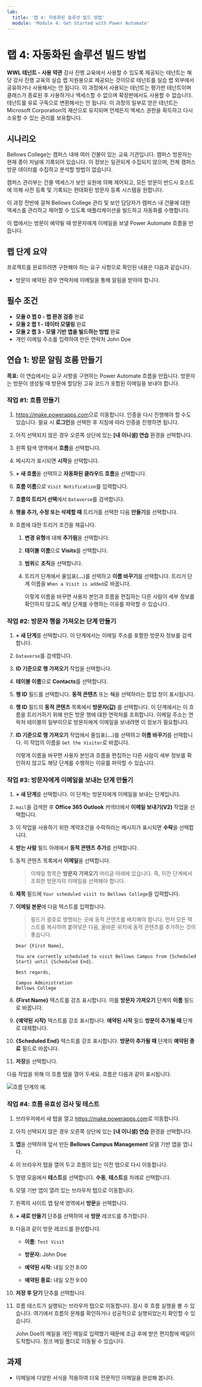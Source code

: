 ```yaml
---
lab:
  title: '랩 4: 자동화된 솔루션 빌드 방법'
  module: 'Module 4: Get Started with Power Automate'
---
```


# 랩 4: 자동화된 솔루션 빌드 방법

**WWL 테넌트 - 사용 약관** 강사 진행 교육에서 사용할 수 있도록 제공되는 테넌트는 해당 강사 진행 교육의 실습 랩 지원용으로 제공되는 것이므로 테넌트를 실습 랩 외부에서 공유하거나 사용해서는 안 됩니다. 이 과정에서 사용되는 테넌트는 평가판 테넌트이며 클래스가 종료된 후 사용하거나 액세스할 수 없으며 확장판에서도 사용할 수 없습니다. 테넌트를 유료 구독으로 변환해서는 안 됩니다. 이 과정의 일부로 얻은 테넌트는 Microsoft Corporation의 재산으로 유지되며 언제든지 액세스 권한을 획득하고 다시 소유할 수 있는 권리를 보유합니다. 

## 시나리오

Bellows College는 캠퍼스 내에 여러 건물이 있는 교육 기관입니다. 캠퍼스 방문자는 현재 종이 저널에 기록되어 있습니다. 이 정보는 일관되게 수집되지 않으며, 전체 캠퍼스 방문 데이터를 수집하고 분석할 방법이 없습니다.

캠퍼스 관리부는 건물 액세스가 보안 요원에 의해 제어되고, 모든 방문이 반드시 호스트에 의해 사전 등록 및 기록되는 현대화된 방문자 등록 시스템을 원합니다.

이 과정 전반에 걸쳐 Bellows College 관리 및 보안 담당자가 캠퍼스 내 건물에 대한 액세스를 관리하고 제어할 수 있도록 애플리케이션을 빌드하고 자동화를 수행합니다.

이 랩에서는 방문이 예약될 때 방문자에게 이메일을 보낼 Power Automate 흐름을 만듭니다.

## 랩 단계 요약

프로젝트를 완료하려면 구현해야 하는 요구 사항으로 확인된 내용은 다음과 같습니다.

- 방문이 예약된 경우 연락처에 이메일을 통해 알림을 받아야 합니다.

## 필수 조건

- **모듈 0 랩 0 - 랩 환경 검증** 완료
- **모듈 2 랩 1 - 데이터 모델링** 완료
- **모듈 2 랩 3 - 모델 기반 앱을 빌드하는 방법** 완료
- 개인 이메일 주소를 입력하여 만든 연락처 John Doe

## 연습 1: 방문 알림 흐름 만들기

**목표:** 이 연습에서는 요구 사항을 구현하는 Power Automate 흐름을 만듭니다. 방문자는 방문이 생성될 때 방문에 할당된 고유 코드가 포함된 이메일을 보내야 합니다.

### 작업 \#1: 흐름 만들기

1.  <https://make.powerapps.com>으로 이동합니다. 인증을 다시 진행해야 할 수도 있습니다. 필요 시 **로그인**을 선택한 후 지침에 따라 인증을 진행하면 됩니다.

2.  아직 선택되지 않은 경우 오른쪽 상단에 있는 **[내 이니셜] 연습** 환경을 선택합니다.

3.  왼쪽 탐색 영역에서 **흐름**을 선택합니다.

4.  메시지가 표시되면 **시작**을 선택합니다.

5.  **+ 새 흐름**을 선택하고 **자동화된 클라우드 흐름**을 선택합니다.

6.  **흐름 이름**으로 `Visit Notification`를 입력합니다.

7.  **흐름의 트리거 선택**에서 `Dataverse`를 검색합니다.

8.  **행을 추가, 수정 또는 삭제할 때** 트리거를 선택한 다음 **만들기**를 선택합니다.

9.  흐름에 대한 트리거 조건을 채웁니다.

    1.  **변경 유형**에 대해 **추가됨**을 선택합니다.

    2.  **테이블 이름**으로 **Visits**를 선택합니다.

    3.  **범위**로 **조직**을 선택합니다.

    4.  트리거 단계에서 줄임표(**...**)를 선택하고 **이름 바꾸기**를 선택합니다. 트리거 단계 이름을 `When a Visit is added`로 바꿉니다. 

        이렇게 이름을 바꾸면 사용자 본인과 흐름을 편집하는 다른 사람이 세부 정보를 확인하지 않고도 해당 단계를 수행하는 이유를 파악할 수 있습니다.


### 작업 \#2: 방문자 행을 가져오는 단계 만들기

1.  **+ 새 단계**를 선택합니다. 이 단계에서는 이메일 주소를 포함한 방문자 정보를 검색합니다.

2.  `Dataverse`를 검색합니다.

3.  **ID 기준으로 행 가져오기** 작업을 선택합니다.

4.  **테이블 이름**으로 **Contacts**를 선택합니다.

5.  **행 ID** 필드를 선택합니다. **동적 콘텐츠** 또는 **식**을 선택하라는 팝업 창이 표시됩니다.

6.  **행 ID** 필드의 **동적 콘텐츠** 목록에서 **방문자(값)** 를 선택합니다. 이 단계에서는 이 흐름을 트리거하기 위해 만든 방문 행에 대한 연락처를 조회합니다. 이메일 주소는 연락처 테이블의 일부이므로 방문자에게 이메일을 보내려면 이 정보가 필요합니다.

7.  **ID 기준으로 행 가져오기** 작업에서 줄임표(**...**)를 선택하고 **이름 바꾸기**를 선택합니다. 이 작업의 이름을 `Get the Visitor`로 바꿉니다.
 
    이렇게 이름을 바꾸면 사용자 본인과 흐름을 편집하는 다른 사람이 세부 정보를 확인하지 않고도 해당 단계를 수행하는 이유를 파악할 수 있습니다.


### 작업 \#3: 방문자에게 이메일을 보내는 단계 만들기

1.  **+ 새 단계**를 선택합니다. 이 단계는 방문자에게 이메일을 보내는 단계입니다.

2.  `mail`을 검색한 후 **Office 365 Outlook** 커넥터에서 **이메일 보내기(V2)** 작업을 선택합니다.

3.  이 작업을 사용하기 위한 계약조건을 수락하라는 메시지가 표시되면 **수락**을 선택합니다.

4.  **받는 사람** 필드 아래에서 **동적 콘텐츠 추가**를 선택합니다. 
    
5.  동적 콘텐츠 목록에서 **이메일**을 선택합니다.

    > 이메일 항목은 **방문자 가져오기** 머리글 아래에 있습니다. 즉, 이전 단계에서 조회한 방문자의 이메일을 선택해야 합니다.

7.  **제목** 필드에 `Your scheduled visit to Bellows College`을 입력합니다.

8.  **이메일 본문**에 다음 텍스트를 입력합니다.

    > 필드가 괄호로 명명되는 곳에 동적 콘텐츠를 배치해야 합니다. 먼저 모든 텍스트를 복사하여 붙여넣은 다음, 올바른 위치에 동적 콘텐츠를 추가하는 것이 좋습니다.

    ~~~~~~~~~~~~~~~~~~~~~~~~~~~~~~~~~~~~~~~~~~~~~~~~~~~~~~~~~~~~~~~~~~~~~~~~~~~~~~~~
    Dear {First Name},

    You are currently scheduled to visit Bellows Campus from {Scheduled Start} until {Scheduled End}.

    Best regards,

    Campus Administration
    Bellows College
    ~~~~~~~~~~~~~~~~~~~~~~~~~~~~~~~~~~~~~~~~~~~~~~~~~~~~~~~~~~~~~~~~~~~~~~~~~~~~~~~~

8.  **{First Name}** 텍스트를 강조 표시합니다. 이를 **방문자 가져오기** 단계의 **이름** 필드로 바꿉니다.

9.  **{예약된 시작}** 텍스트를 강조 표시합니다. **예약된 시작** 필드 **방문이 추가될 때** 단계로 대체합니다.

10.  **{Scheduled End}** 텍스트를 강조 표시합니다. **방문이 추가될 때** 단계의 **예약된 종료** 필드로 바꿉니다.

11.  **저장**을 선택합니다.

다음 작업을 위해 이 흐름 탭을 열어 두세요. 흐름은 다음과 같이 표시됩니다.

![흐름 단계의 예.](media/4-Flow.png)


### 작업 \#4: 흐름 유효성 검사 및 테스트

1.  브라우저에서 새 탭을 열고 <https://make.powerapps.com>로 이동합니다.

2.  아직 선택되지 않은 경우 오른쪽 상단에 있는 **[내 이니셜] 연습** 환경을 선택합니다.

3.  **앱**을 선택하여 앞서 만든 **Bellows Campus Management** 모델 기반 앱을 엽니다.

3.  이 브라우저 탭을 열어 두고 흐름이 있는 이전 탭으로 다시 이동합니다.

4.  명령 모음에서 **테스트**를 선택합니다. **수동**, **테스트**를 차례로 선택합니다.

5.  모델 기반 앱이 열려 있는 브라우저 탭으로 이동합니다. 

6.  왼쪽의 사이트 맵 탐색 영역에서 **방문**을 선택합니다.

6.  **+ 새로 만들기** 단추를 선택하여 새 **방문** 레코드를 추가합니다.

7.  다음과 같이 방문 레코드를 완성합니다.

    -   **이름**: `Test Visit`

    -   **방문자:** John Doe

    -   **예약된 시작:** 내일 오전 8:00

    -   **예약된 종료:** 내일 오전 9:00

8.  **저장 후 닫기** 단추를 선택합니다.

9.  흐름 테스트가 실행되는 브라우저 탭으로 이동합니다. 잠시 후 흐름 실행을 볼 수 있습니다. 여기에서 흐름의 문제를 확인하거나 성공적으로 실행되었는지 확인할 수 있습니다.

    John Doe의 메일을 개인 메일로 입력했기 때문에 조금 후에 받은 편지함에 메일이 도착합니다. 정크 메일 폴더로 이동될 수 있습니다.


## 과제

- 이메일에 다양한 서식을 적용하여 더욱 전문적인 이메일을 완성해 봅니다.


